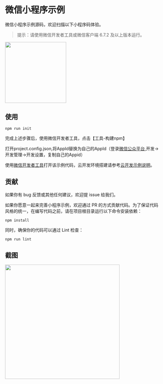 # 微信小程序示例
微信小程序示例源码，欢迎扫描以下小程序码体验。

> 提示：请使用微信开发者工具或微信客户端 6.7.2 及以上版本运行。

<img width="200" src="https://res.wx.qq.com/op_res/QqOF7ydl0dkpq-orpebXL-gBspr08VjoFOFGrWvKF9IULLhfT9XhnsSKlvc0gI8d">

## 使用

```
npm run init
```
完成上述步骤后，使用微信开发者工具，点击【工具-构建npm】

打开project.config.json,将AppId替换为自己的AppId（登录[微信公众平台](https://mp.weixin.qq.com/),开发->开发管理->开发设置，复制自己的Appid）

使用[微信开发者工具](https://developers.weixin.qq.com/miniprogram/dev/devtools/download.html)打开该示例代码，云开发环境搭建请参考[云开发示例说明](https://github.com/wechat-miniprogram/miniprogram-demo/blob/master/miniprogram/page/cloud/README.md)。



## 贡献

如果你有 bug 反馈或其他任何建议，欢迎提 issue 给我们。

如果你愿意一起来完善小程序示例，欢迎通过 PR 的方式贡献代码。为了保证代码风格的统一，在编写代码之前，请在项目根目录运行以下命令安装依赖：

```
npm install
```
同时，确保你的代码可以通过 Lint 检查：
```
npm run lint
```

## 截图

<img width="375" src="https://res.wx.qq.com/op_res/0_vsSii5DaG-1hoXcqmBCT_tPShgSPKi3_FBVuVj1tu1ZdZD8lwYNrSQm3mdswI2">